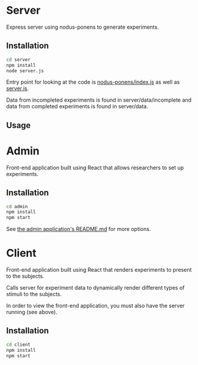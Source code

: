 # Server

Express server using nodus-ponens to generate experiments.

## Installation

```bash
cd server
npm install
node server.js
```

Entry point for looking at the code is [nodus-ponens/index.js](server/nodus-ponens/index.js) as well as [server.js](server/server.js).

Data from incompleted experiments is found in server/data/incomplete and data from completed experiments is found in server/data.

## Usage

# Admin

Front-end application built using React that allows researchers to set up experiments.

## Installation

```bash
cd admin
npm install
npm start
```

See [the admin application's README.md](admin/README.md) for more options.


# Client

Front-end application built using React that renders experiments to present to the subjects.

Calls server for experiment data to dynamically render different types of stimuli to the subjects.

In order to view the front-end application, you must also have the server running (see above).

## Installation

```bash
cd client
npm install
npm start
```

